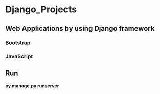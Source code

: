 # Django_Projects
## Web Applications by using Django framework
### Bootstrap
### JavaScript

## Run
#### py manage.py runserver
